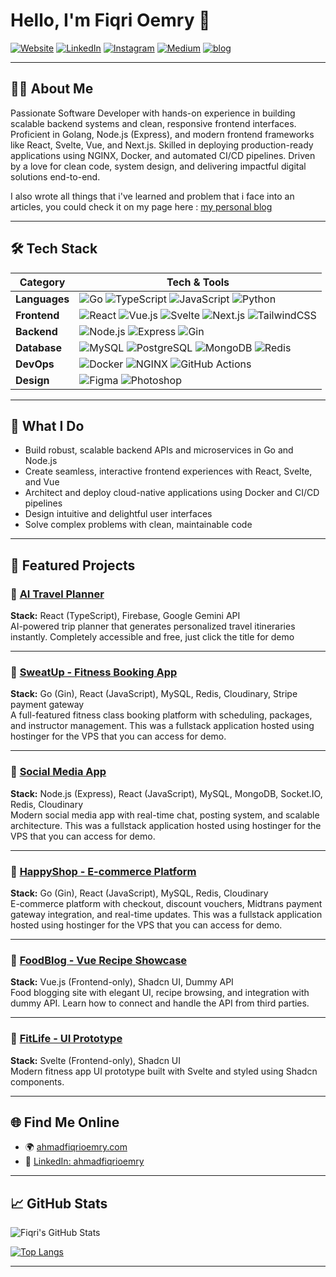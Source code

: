 # Hello, I'm Fiqri Oemry 👋

[![Website](https://img.shields.io/badge/Website-ahmadfiqrioemry.com-blue?style=flat-square&logo=google-chrome&logoColor=white)](https://ahmadfiqrioemry.com)
[![LinkedIn](https://img.shields.io/badge/LinkedIn-ahmadfiqrioemry-blue?style=flat-square&logo=linkedin&logoColor=white)](https://linkedin.com/in/ahmadfiqrioemry)
[![Instagram](https://img.shields.io/badge/Instagram-@oemryfiqri-E4405F?style=flat-square&logo=instagram&logoColor=white)](https://instagram.com/oemryfiqri)
[![Medium](https://img.shields.io/badge/Medium-@foemry-000000?style=flat-square&logo=medium&logoColor=white)](https://medium.com/@foemry)
[![blog](https://img.shields.io/badge/blog-ahmadfiqrioemry.com-blue?style=flat-square&logo=google-chrome&logoColor=green)](https://blogprogramming.ahmadfiqrioemry.com)

---

## 👨‍💻 About Me

Passionate Software Developer with hands-on experience in building scalable backend systems and clean, responsive frontend interfaces. Proficient in Golang, Node.js (Express), and modern frontend frameworks like React, Svelte, Vue, and Next.js. Skilled in deploying production-ready applications using NGINX, Docker, and automated CI/CD pipelines. Driven by a love for clean code, system design, and delivering impactful digital solutions end-to-end.

I also wrote all things that i've learned and problem that i face into an articles, you could check it on my page here :
[my personal blog](https://blogprogramming.ahmadfiqrioemry.com.)  



---
## 🛠️ Tech Stack

| Category     | Tech & Tools |
|--------------|--------------|
| **Languages** | ![Go](https://img.shields.io/badge/Go-00ADD8?style=flat&logo=go&logoColor=white) ![TypeScript](https://img.shields.io/badge/TypeScript-3178C6?style=flat&logo=typescript&logoColor=white) ![JavaScript](https://img.shields.io/badge/JavaScript-F7DF1E?style=flat&logo=javascript&logoColor=black) ![Python](https://img.shields.io/badge/Python-3776AB?style=flat&logo=python&logoColor=white) |
| **Frontend** | ![React](https://img.shields.io/badge/React-20232a?style=flat&logo=react&logoColor=61DAFB) ![Vue.js](https://img.shields.io/badge/Vue-35495E?style=flat&logo=vue.js&logoColor=4FC08D) ![Svelte](https://img.shields.io/badge/Svelte-FF3E00?style=flat&logo=svelte&logoColor=white) ![Next.js](https://img.shields.io/badge/Next.js-000000?style=flat&logo=next.js&logoColor=white) ![TailwindCSS](https://img.shields.io/badge/TailwindCSS-38B2AC?style=flat&logo=tailwind-css&logoColor=white) |
| **Backend**  | ![Node.js](https://img.shields.io/badge/Node.js-339933?style=flat&logo=nodedotjs&logoColor=white) ![Express](https://img.shields.io/badge/Express.js-404D59?style=flat&logo=express&logoColor=white) ![Gin](https://img.shields.io/badge/Gin-Golang-00ADD8?style=flat&logo=go&logoColor=white) |
| **Database** | ![MySQL](https://img.shields.io/badge/MySQL-005C84?style=flat&logo=mysql&logoColor=white) ![PostgreSQL](https://img.shields.io/badge/PostgreSQL-4169E1?style=flat&logo=postgresql&logoColor=white) ![MongoDB](https://img.shields.io/badge/MongoDB-47A248?style=flat&logo=mongodb&logoColor=white) ![Redis](https://img.shields.io/badge/Redis-DC382D?style=flat&logo=redis&logoColor=white) |
| **DevOps**   | ![Docker](https://img.shields.io/badge/Docker-2496ED?style=flat&logo=docker&logoColor=white) ![NGINX](https://img.shields.io/badge/Nginx-009639?style=flat&logo=nginx&logoColor=white) ![GitHub Actions](https://img.shields.io/badge/GitHub_Actions-2088FF?style=flat&logo=github-actions&logoColor=white) |
| **Design**   | ![Figma](https://img.shields.io/badge/Figma-F24E1E?style=flat&logo=figma&logoColor=white) ![Photoshop](https://img.shields.io/badge/Photoshop-31A8FF?style=flat&logo=adobe-photoshop&logoColor=white) |

---

## 🚀 What I Do

- Build robust, scalable backend APIs and microservices in Go and Node.js  
- Create seamless, interactive frontend experiences with React, Svelte, and Vue  
- Architect and deploy cloud-native applications using Docker and CI/CD pipelines  
- Design intuitive and delightful user interfaces  
- Solve complex problems with clean, maintainable code  

---

## 💼 Featured Projects

### 🔹 [AI Travel Planner](https://aitravelplanner.ahmadfiqrioemry.com)  
**Stack:** React (TypeScript), Firebase, Google Gemini API  
AI-powered trip planner that generates personalized travel itineraries instantly. Completely accessible and free, just click the title for demo

---

### 🔹 [SweatUp - Fitness Booking App](https://sweatup.ahmadfiqrioemry.com)  
**Stack:** Go (Gin), React (JavaScript), MySQL, Redis, Cloudinary, Stripe payment gateway  
A full-featured fitness class booking platform with scheduling, packages, and instructor management. This was a fullstack application hosted using hostinger for the VPS that you can access for demo.

---

### 🔹 [Social Media App](https://socialmedia.ahmadfiqrioemry.com)  
**Stack:** Node.js (Express), React (JavaScript), MySQL, MongoDB, Socket.IO, Redis, Cloudinary  
Modern social media app with real-time chat, posting system, and scalable architecture. This was a fullstack application hosted using hostinger for the VPS that you can access for demo.

---

### 🔹 [HappyShop - E-commerce Platform](https://happyshop.ahmadfiqrioemry.com)  
**Stack:** Go (Gin), React (JavaScript), MySQL, Redis, Cloudinary  
E-commerce platform with checkout, discount vouchers, Midtrans payment gateway integration, and real-time updates. This was a fullstack application hosted using hostinger for the VPS that you can access for demo.

---

### 🔹 [FoodBlog - Vue Recipe Showcase](https://foodblog.ahmadfiqrioemry.com)  
**Stack:** Vue.js (Frontend-only), Shadcn UI, Dummy API  
Food blogging site with elegant UI, recipe browsing, and integration with dummy API. Learn how to connect and handle the API from third parties.

---

### 🔹 [FitLife - UI Prototype](https://fitlife.ahmadfiqrioemry.com)  
**Stack:** Svelte (Frontend-only), Shadcn UI  
Modern fitness app UI prototype built with Svelte and styled using Shadcn components.

---

## 🌐 Find Me Online

- 🌍 [ahmadfiqrioemry.com](https://ahmadfiqrioemry.com)  
- 💼 [LinkedIn: ahmadfiqrioemry](https://linkedin.com/in/ahmadfiqrioemry)

---

## 📈 GitHub Stats

![Fiqri's GitHub Stats](https://github-readme-stats.vercel.app/api?username=fiqrioemry&show_icons=true&theme=radical)

[![Top Langs](https://github-readme-stats.vercel.app/api/top-langs/?username=fiqrioemry&layout=compact&theme=radical)](https://github-readme-stats.vercel.app/api/top-langs/?username=fiqrioemry&layout=compact&theme=radical)

---

<!-- Let's connect and build something amazing! -->
